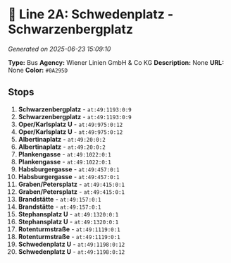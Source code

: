 # 🚌 Line 2A: Schwedenplatz - Schwarzenbergplatz

*Generated on 2025-06-23 15:09:10*

**Type:** Bus
**Agency:** Wiener Linien GmbH & Co KG
**Description:** None
**URL:** None
**Color:** `#0A295D`

## Stops

1. **Schwarzenbergplatz** - `at:49:1193:0:9`
2. **Schwarzenbergplatz** - `at:49:1193:0:9`
3. **Oper/Karlsplatz U** - `at:49:975:0:12`
4. **Oper/Karlsplatz U** - `at:49:975:0:12`
5. **Albertinaplatz** - `at:49:20:0:2`
6. **Albertinaplatz** - `at:49:20:0:2`
7. **Plankengasse** - `at:49:1022:0:1`
8. **Plankengasse** - `at:49:1022:0:1`
9. **Habsburgergasse** - `at:49:457:0:1`
10. **Habsburgergasse** - `at:49:457:0:1`
11. **Graben/Petersplatz** - `at:49:415:0:1`
12. **Graben/Petersplatz** - `at:49:415:0:1`
13. **Brandstätte** - `at:49:157:0:1`
14. **Brandstätte** - `at:49:157:0:1`
15. **Stephansplatz U** - `at:49:1320:0:1`
16. **Stephansplatz U** - `at:49:1320:0:1`
17. **Rotenturmstraße** - `at:49:1119:0:1`
18. **Rotenturmstraße** - `at:49:1119:0:1`
19. **Schwedenplatz U** - `at:49:1198:0:12`
20. **Schwedenplatz U** - `at:49:1198:0:12`